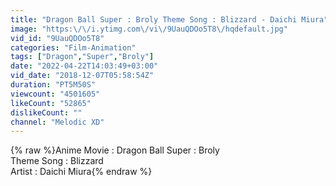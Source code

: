 ```yaml
---
title: "Dragon Ball Super : Broly Theme Song : Blizzard - Daichi Miura"
image: "https:\/\/i.ytimg.com\/vi\/9UauQDOo5T8\/hqdefault.jpg"
vid_id: "9UauQDOo5T8"
categories: "Film-Animation"
tags: ["Dragon","Super","Broly"]
date: "2022-04-22T14:03:49+03:00"
vid_date: "2018-12-07T05:58:54Z"
duration: "PT5M50S"
viewcount: "4501605"
likeCount: "52865"
dislikeCount: ""
channel: "Melodic XD"
---
```

{% raw %}Anime Movie : Dragon Ball Super : Broly<br />Theme Song : Blizzard <br />Artist : Daichi Miura{% endraw %}
